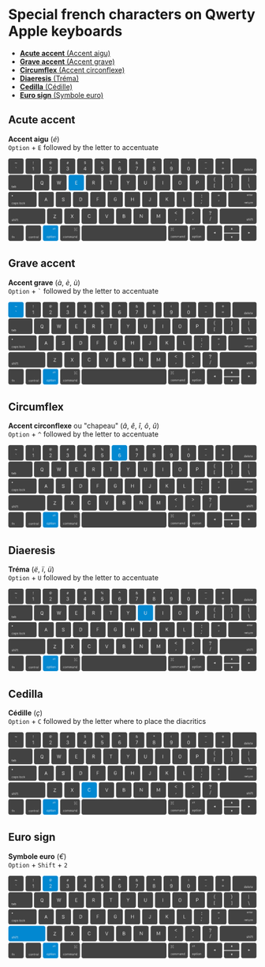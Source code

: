 # Special french characters on Qwerty Apple keyboards

- [**Acute accent** (Accent aigu)](#acute-accent)
- [**Grave accent** (Accent grave)](#grave-accent)
- [**Circumflex** (Accent circonflexe)](#circumflex)
- [**Diaeresis** (Tréma)](#diaeresis)
- [**Cedilla** (Cédille)](#cedilla)
- [**Euro sign** (Symbole euro)](#euro-sign)

## Acute accent

**Accent aigu** (*é*)  
`Option` + `E` followed by the letter to accentuate

![Option + E](img/macbook-qwerty-option-e.svg)  

## Grave accent

**Accent grave** (*à*, *è*, *ù*)  
`Option` + `` ` `` followed by the letter to accentuate

![Option + `](img/macbook-qwerty-option-backtick.svg)  

## Circumflex

**Accent circonflexe** ou "chapeau" (*â*, *ê*, *î*, *ô*, *û*)  
`Option` + `^` followed by the letter to accentuate

![Option + ^](img/macbook-qwerty-option-caret.svg)  

## Diaeresis

**Tréma** (*ë*, *ï*, *ü*)  
`Option` + `U` followed by the letter to accentuate

![Option + U](img/macbook-qwerty-option-u.svg)  

## Cedilla

**Cédille** (*ç*)  
`Option` + `C` followed by the letter where to place the diacritics

![Option + C](img/macbook-qwerty-option-c.svg)  

## Euro sign

**Symbole euro** (*€*)  
`Option` + `Shift` + `2`

![Option + Shift + 2](img/macbook-qwerty-option-shift-2.svg)  
